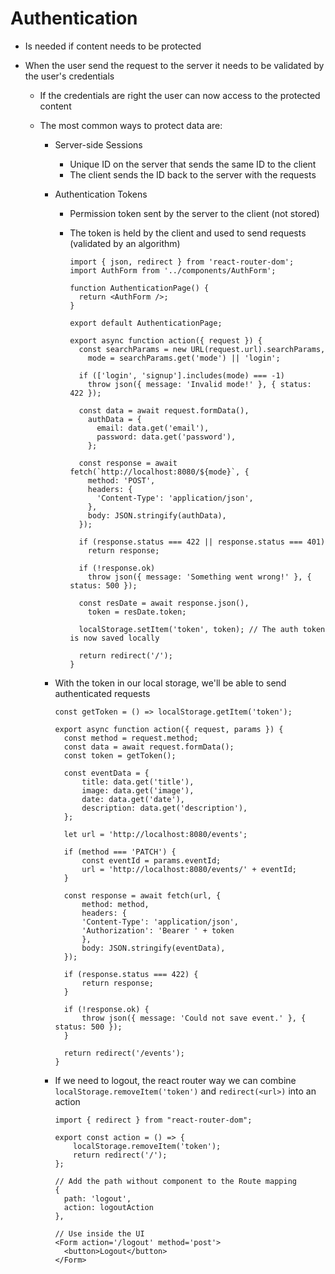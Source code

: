 # Authentication

-   Is needed if content needs to be protected
-   When the user send the request to the server it needs to be validated by the user's credentials

    -   If the credentials are right the user can now access to the protected content
    -   The most common ways to protect data are:

        -   Server-side Sessions
            -   Unique ID on the server that sends the same ID to the client
            -   The client sends the ID back to the server with the requests
        -   Authentication Tokens

            -   Permission token sent by the server to the client (not stored)
            -   The token is held by the client and used to send requests (validated by an algorithm)

                ```JSX
                import { json, redirect } from 'react-router-dom';
                import AuthForm from '../components/AuthForm';

                function AuthenticationPage() {
                  return <AuthForm />;
                }

                export default AuthenticationPage;

                export async function action({ request }) {
                  const searchParams = new URL(request.url).searchParams,
                    mode = searchParams.get('mode') || 'login';

                  if (['login', 'signup'].includes(mode) === -1)
                    throw json({ message: 'Invalid mode!' }, { status: 422 });

                  const data = await request.formData(),
                    authData = {
                      email: data.get('email'),
                      password: data.get('password'),
                    };

                  const response = await fetch(`http://localhost:8080/${mode}`, {
                    method: 'POST',
                    headers: {
                      'Content-Type': 'application/json',
                    },
                    body: JSON.stringify(authData),
                  });

                  if (response.status === 422 || response.status === 401)
                    return response;

                  if (!response.ok)
                    throw json({ message: 'Something went wrong!' }, { status: 500 });

                  const resDate = await response.json(),
                    token = resDate.token;

                  localStorage.setItem('token', token); // The auth token is now saved locally

                  return redirect('/');
                }
                ```

        -   With the token in our local storage, we'll be able to send authenticated requests

            ```JSX
            const getToken = () => localStorage.getItem('token');

            export async function action({ request, params }) {
              const method = request.method;
              const data = await request.formData();
              const token = getToken();

              const eventData = {
                  title: data.get('title'),
                  image: data.get('image'),
                  date: data.get('date'),
                  description: data.get('description'),
              };

              let url = 'http://localhost:8080/events';

              if (method === 'PATCH') {
                  const eventId = params.eventId;
                  url = 'http://localhost:8080/events/' + eventId;
              }

              const response = await fetch(url, {
                  method: method,
                  headers: {
                  'Content-Type': 'application/json',
                  'Authorization': 'Bearer ' + token
                  },
                  body: JSON.stringify(eventData),
              });

              if (response.status === 422) {
                  return response;
              }

              if (!response.ok) {
                  throw json({ message: 'Could not save event.' }, { status: 500 });
              }

              return redirect('/events');
            }
            ```

        -   If we need to logout, the react router way we can combine `localStorage.removeItem('token')` and `redirect(<url>)` into an action

            ```JSX
            import { redirect } from "react-router-dom";

            export const action = () => {
                localStorage.removeItem('token');
                return redirect('/');
            };
            ```

            ```JSX
            // Add the path without component to the Route mapping
            {
              path: 'logout',
              action: logoutAction
            },
            ```

            ```JSX
            // Use inside the UI
            <Form action='/logout' method='post'>
              <button>Logout</button>
            </Form>
            ```

